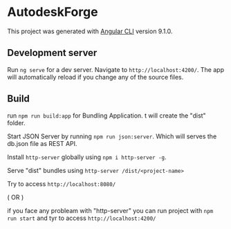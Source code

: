 # AutodeskForge

This project was generated with [Angular CLI](https://github.com/angular/angular-cli) version 9.1.0.

## Development server

Run `ng serve` for a dev server. Navigate to `http://localhost:4200/`. The app will automatically reload if you change any of the source files.

## Build

run `npm run build:app` for Bundling Application. t will create the "dist" folder.

Start JSON Server by running `npm run json:server`. Which will serves the db.json file as REST API.

Install `http-server` globally using `npm i http-server -g`.

Serve "dist" bundles using `http-server /dist/<project-name>`

Try to access `http://localhost:8080/`

 ( OR )
 
if you face any probleam with "http-server" you can run project with `npm run start` and tyr to access `http://localhost:4200/`